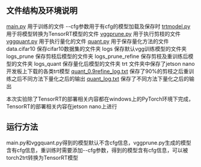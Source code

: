 ## 文件结构及环境说明
[main.py](main.py) 用于训练的文件 --cfg参数用于有cfg的模型加载及保存时
[trtmodel.py](trtmodel.py) 用于将模型转换为TensorRT模型的文件
[vggprune.py](vggprune.py) 用于执行剪枝的文件
[vggquant.py](vggquant.py) 用于执行量化的文件
[quant.py](quant.py) 用于保存量化方法的文件
data.cifar10 保存cifar10数据集的文件夹
logs 保存默认vgg训练模型的文件夹
logs_prune 保存剪枝后模型的文件夹
logs_prune_refine 保存剪枝及重训练后模型的文件夹
logs_quant 保存量化后模型的文件夹
trt 文件夹中保存了jetson nano开发板上下载的各类trt模型
[quant_0.9refine_log.txt](quant_0.9refine_log.txt) 保存了90%的剪枝之后重训练之后不同方法下量化之后的输出
[quant_log.txt](quant_log.txt) 保存了不同方法下量化之后的输出

本次实验除了TensorRT的部署相关内容都在windows上的PyTorch环境下完成，TensorRT的部署相关内容在jetson nano上进行

## 运行方法
main.py和vggquant.py得到的模型默认不含cfg信息，vggprune.py生成的模型含有cfg信息，重训练时需要添加--cfg参数，得到的模型含有cfg信息，可以被torch2trt转换为TensorRT模型

